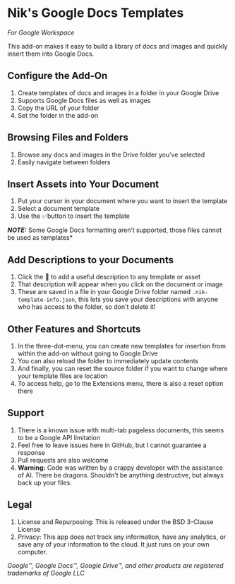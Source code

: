 # Nik's Google Docs Templates 
*For Google Workspace*

This add-on makes it easy to build a library of docs and images and quickly insert them into Google Docs.

## Configure the Add-On
1. Create templates of docs and images in a folder in your Google Drive
1. Supports Google Docs files as well as images
1. Copy the URL of your folder
1. Set the folder in the add-on

## Browsing Files and Folders
1. Browse any docs and images in the Drive folder you’ve selected
1. Easily navigate between folders

## Insert Assets into Your Document
1. Put your cursor in your document where you want to insert the template
1. Select a document template
1. Use the ✅button to insert the template 

*__NOTE:__* Some Google Docs formatting aren’t supported, those files cannot be used as templates*

## Add Descriptions to your Documents
1. Click the 💬 to add a useful description to any template or asset
1. That description will appear when you click on the document or image
1. These are saved in a file in your Google Drive folder named `.nik-template-info.json`, this lets you save your descriptions with anyone who has access to the folder, so don't delete it!

## Other Features and Shortcuts
1. In the three-dot-menu, you can create new templates for insertion from within the add-on without going to Google Drive
1. You can also reload the folder to immediately update contents
1. And finally, you can reset the source folder if you want to change where your template files are location
1. To access help, go to the Extensions menu, there is also a reset option there

## Support
1. There is a known issue with multi-tab pageless documents, this seems to be a Google API limitation
1. Feel free to leave issues here in GitHub, but I cannot guarantee a response
2. Pull requests are also welcome
3. **Warning:** Code was written by a crappy developer with the assistance of AI. There be dragons. Shouldn't be anything destructive, but always back up your files.


## Legal
1. License and Repurposing: This is released under the BSD 3-Clause License
2. Privacy: This app does not track any information, have any analytics, or save any of your information to the cloud. It just runs on your own computer.


*Google™, Google Docs™, Google Drive™, and other products are registered trademarks of Google LLC*